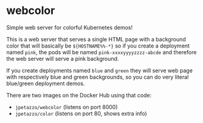 # webcolor

Simple web server for colorful Kubernetes demos!

This is a web server that serves a single HTML page with
a background color that will basically be `${HOSTNAME%%-*}`
so if you create a deployment named `pink`, the pods
will be named `pink-xxxxyyyyzzzz-abcde` and therefore
the web server will serve a pink background.

If you create deployments named `blue` and `green`
they will serve web page with respectively
blue and green backgrounds, so you can do very
literal blue/green deployment demos.

There are two images on the Docker Hub using that code:
- `jpetazzo/webcolor` (listens on port 8000)
- `jpetazzo/color` (listens on port 80, shows extra info)

